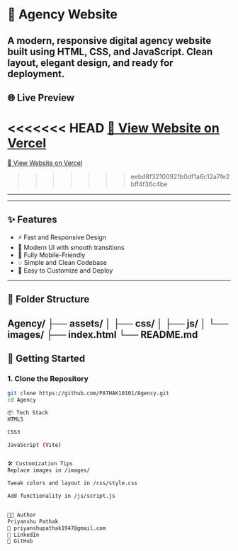 # 🏢 Agency Website

A modern, responsive digital agency website built using HTML, CSS, and JavaScript. Clean layout, elegant design, and ready for deployment.
---

## 🌐 Live Preview

<<<<<<< HEAD
[🔗 View Website on Vercel](https://agency-jet-three.vercel.app/)
=======
[🔗 View Website on Vercel](https://agency-git-main-pathak10101s-projects.vercel.app/)
>>>>>>> eebd8f32100921b0df1a6c12a7fe2bff4f36c4be

---

---

## ✨ Features

- ⚡ Fast and Responsive Design  
- 🎨 Modern UI with smooth transitions  
- 📱 Fully Mobile-Friendly  
- 💡 Simple and Clean Codebase  
- 📂 Easy to Customize and Deploy  

---

## 📁 Folder Structure

Agency/
├── assets/
│ ├── css/
│ ├── js/
│ └── images/
├── index.html
└── README.md
---

## 🚀 Getting Started

### 1. Clone the Repository

```bash
git clone https://github.com/PATHAK10101/Agency.git
cd Agency

📦 Tech Stack
HTML5

CSS3

JavaScript (Vite)


🛠️ Customization Tips
Replace images in /images/

Tweak colors and layout in /css/style.css

Add functionality in /js/script.js


👨‍💻 Author
Priyanshu Pathak
📧 priyanshupathak1947@gmail.com
🔗 LinkedIn
🔗 GitHub




